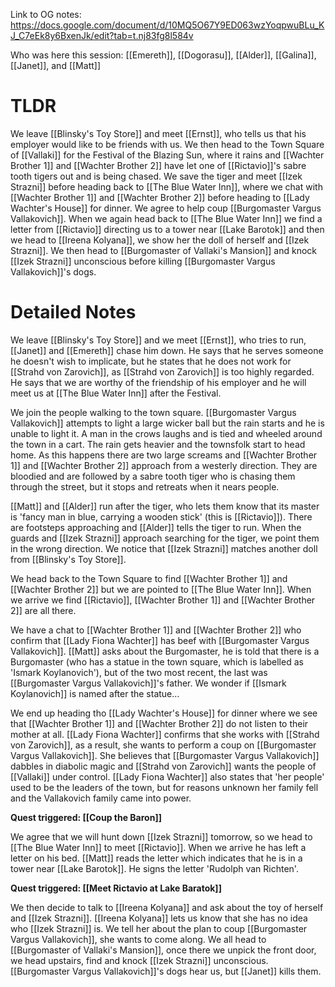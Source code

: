 Link to OG notes: https://docs.google.com/document/d/10MQ5O67Y9ED063wzYoqpwuBLu_KJ_C7eEk8y6BxenJk/edit?tab=t.nj83fg8l584v

Who was here this session: [[Emereth]], [[Dogorasu]], [[Alder]], [[Galina]], [[Janet]], and [[Matt]]
# TLDR
We leave [[Blinsky's Toy Store]] and meet [[Ernst]], who tells us that his employer would like to be friends with us. We then head to the Town Square of [[Vallaki]] for the Festival of the Blazing Sun, where it rains and [[Wachter Brother 1]] and [[Wachter Brother 2]] have let one of [[Rictavio]]'s sabre tooth tigers out and is being chased. We save the tiger and meet [[Izek Strazni]] before heading back to [[The Blue Water Inn]], where we chat with [[Wachter Brother 1]] and [[Wachter Brother 2]] before heading to [[Lady Wachter's House]] for dinner. We agree to help coup [[Burgomaster Vargus Vallakovich]]. When we again head back to [[The Blue Water Inn]] we find a letter from [[Rictavio]] directing us to a tower near [[Lake Barotok]] and then we head to [[Ireena Kolyana]], we show her the doll of herself and [[Izek Strazni]]. We then head to [[Burgomaster of Vallaki's Mansion]] and knock [[Izek Strazni]] unconscious before killing [[Burgomaster Vargus Vallakovich]]'s dogs.

# Detailed Notes
We leave [[Blinsky's Toy Store]] and we meet [[Ernst]], who tries to run, [[Janet]] and [[Emereth]] chase him down. He says that he serves someone he doesn't wish to implicate, but he states that he does not work for [[Strahd von Zarovich]], as [[Strahd von Zarovich]] is too highly regarded. He says that we are worthy of the friendship of his employer and he will meet us at [[The Blue Water Inn]] after the Festival. 

We join the people walking to the town square. [[Burgomaster Vargus Vallakovich]] attempts to light a large wicker ball but the rain starts and he is unable to light it. A man in the crows laughs and is tied and wheeled around the town in a cart. The rain gets heavier and the townsfolk start to head home. As this happens there are two large screams and [[Wachter Brother 1]] and [[Wachter Brother 2]] approach from a westerly direction. They are bloodied and are followed by a sabre tooth tiger who is chasing them through the street, but it stops and retreats when it nears people. 

[[Matt]] and [[Alder]] run after the tiger, who lets them know that its master is 'fancy man in blue, carrying a wooden stick' (this is [[Rictavio]]). There are footsteps approaching and [[Alder]] tells the tiger to run. When the guards and [[Izek Strazni]] approach searching for the tiger, we point them in the wrong direction. We notice that [[Izek Strazni]] matches another doll from [[Blinsky's Toy Store]]. 

We head back to the Town Square to find [[Wachter Brother 1]] and [[Wachter Brother 2]] but we are pointed to [[The Blue Water Inn]]. When we arrive we find [[Rictavio]], [[Wachter Brother 1]] and [[Wachter Brother 2]] are all there. 

We have a chat to [[Wachter Brother 1]] and [[Wachter Brother 2]] who confirm that [[Lady Fiona Wachter]] has beef with [[Burgomaster Vargus Vallakovich]]. [[Matt]] asks about the Burgomaster, he is told that there is a Burgomaster (who has a statue in the town square, which is labelled as 'Ismark Koylanovich'), but of the two most recent, the last was [[Burgomaster Vargus Vallakovich]]'s father. We wonder if [[Ismark Koylanovich]] is named after the statue...

We end up heading tho [[Lady Wachter's House]] for dinner where we see that [[Wachter Brother 1]] and [[Wachter Brother 2]] do not listen to their mother at all. [[Lady Fiona Wachter]] confirms that she works with [[Strahd von Zarovich]], as a result, she wants to perform a coup on [[Burgomaster Vargus Vallakovich]]. She believes that [[Burgomaster Vargus Vallakovich]] dabbles in diabolic magic and [[Strahd von Zarovich]] wants the people of [[Vallaki]] under control. [[Lady Fiona Wachter]] also states that 'her people' used to be the leaders of the town, but for reasons unknown her family fell and the Vallakovich family came into power. 

**Quest triggered: [[Coup the Baron]]**

We agree that we will hunt down [[Izek Strazni]] tomorrow, so we head to [[The Blue Water Inn]] to meet [[Rictavio]]. When we arrive he has left a letter on his bed. [[Matt]] reads the letter which indicates that he is in a tower near [[Lake Barotok]]. He signs the letter 'Rudolph van Richten'. 

**Quest triggered: [[Meet Rictavio at Lake Baratok]]**

We then decide to talk to [[Ireena Kolyana]] and ask about the toy of herself and [[Izek Strazni]]. [[Ireena Kolyana]] lets us know that she has no idea who [[Izek Strazni]] is. We tell her about the plan to coup [[Burgomaster Vargus Vallakovich]], she wants to come along. We all head to [[Burgomaster of Vallaki's Mansion]], once there we unpick the front door, we head upstairs, find and knock [[Izek Strazni]] unconscious. [[Burgomaster Vargus Vallakovich]]'s dogs hear us, but [[Janet]] kills them. 